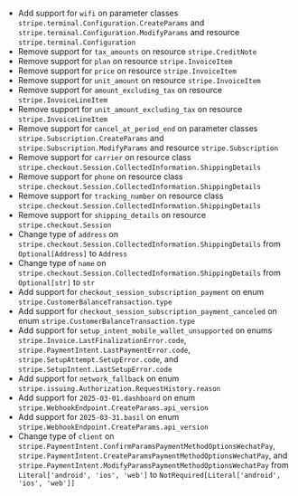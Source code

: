 * Add support for `wifi` on parameter classes `stripe.terminal.Configuration.CreateParams` and `stripe.terminal.Configuration.ModifyParams` and resource `stripe.terminal.Configuration`
* Remove support for `tax_amounts` on resource `stripe.CreditNote`
* Remove support for `plan` on resource `stripe.InvoiceItem`
* Remove support for `price` on resource `stripe.InvoiceItem`
* Remove support for `unit_amount` on resource `stripe.InvoiceItem`
* Remove support for `amount_excluding_tax` on resource `stripe.InvoiceLineItem`
* Remove support for `unit_amount_excluding_tax` on resource `stripe.InvoiceLineItem`
* Remove support for `cancel_at_period_end` on parameter classes `stripe.Subscription.CreateParams` and `stripe.Subscription.ModifyParams` and resource `stripe.Subscription`
* Remove support for `carrier` on resource class `stripe.checkout.Session.CollectedInformation.ShippingDetails`
* Remove support for `phone` on resource class `stripe.checkout.Session.CollectedInformation.ShippingDetails`
* Remove support for `tracking_number` on resource class `stripe.checkout.Session.CollectedInformation.ShippingDetails`
* Remove support for `shipping_details` on resource `stripe.checkout.Session`
* Change type of `address` on  `stripe.checkout.Session.CollectedInformation.ShippingDetails` from `Optional[Address]` to `Address`
* Change type of `name` on  `stripe.checkout.Session.CollectedInformation.ShippingDetails` from `Optional[str]` to `str`
* Add support for `checkout_session_subscription_payment` on enum `stripe.CustomerBalanceTransaction.type`
* Add support for `checkout_session_subscription_payment_canceled` on enum `stripe.CustomerBalanceTransaction.type`
* Add support for `setup_intent_mobile_wallet_unsupported` on enums `stripe.Invoice.LastFinalizationError.code`, `stripe.PaymentIntent.LastPaymentError.code`, `stripe.SetupAttempt.SetupError.code`, and `stripe.SetupIntent.LastSetupError.code`
* Add support for `network_fallback` on enum `stripe.issuing.Authorization.RequestHistory.reason`
* Add support for `2025-03-01.dashboard` on enum `stripe.WebhookEndpoint.CreateParams.api_version`
* Add support for `2025-03-31.basil` on enum `stripe.WebhookEndpoint.CreateParams.api_version`
* Change type of `client` on  `stripe.PaymentIntent.ConfirmParamsPaymentMethodOptionsWechatPay`, `stripe.PaymentIntent.CreateParamsPaymentMethodOptionsWechatPay`, and `stripe.PaymentIntent.ModifyParamsPaymentMethodOptionsWechatPay` from `Literal['android', 'ios', 'web']` to `NotRequired[Literal['android', 'ios', 'web']]`
